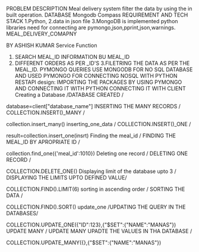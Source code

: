 PROBLEM DESCRIPTION
Meal delivery system filter the data by using the in built operation.
DATABASE
Mongodb Compass
REQUIREMENT AND TECH STACK
1.Python,
2.data in json file
3.MongoDB is implemented python libraries need for connecting are pymongo,json,pprint,json,warnings.
MEAL_DELIVERY_COMAPNY

BY ASHISH KUMAR
Service Function
1. SEARCH MEAL_ID INFORMATION BU MEAL_ID
2. DIFFERENT ORDERS AS PER _ID'S
3.FILETRING THE DATA AS PER THE MEAL_ID.
PYMONGO QUERIES
USE MONGODB FOR NO SQL DATABASE AND USED PYMONGO FOR CONNECTING NOSQL WITH PYTHON
RESTAPI design:
IMPORTING THE PACKAGES BY USING PYMONGO AND CONNECTING IT WITH PYTHON
CONNECTING IT WITH CLIENT
Creating a Database
/DATABASE CREATED /

database=client["database_name"]
INSERTING THE MANY RECORDS
/ COLLECTION.INSERT()_MANY /

collection.insert_many()
inserting_one_data
/ COLLECTION.INSERT()_ONE /

result=collection.insert_one(insrt)
Finding the meal_id
/ FINDING THE MEAL_ID BY APROPRIATE ID /

collection.find_one({'meal_id':1010})
Deleting one record
/ DELETING ONE RECORD /

COLLECTION.DELETE_ONE()
Displaying limit of the database upto 3
/ DISPLAYING THE LIMITS UPTO DEFINED VALUE/

COLLECTION.FIND().LIMIT(6)
sorting in ascending order
/ SORTING THE DATA /

COLLECTION.FIND().SORT()
update_one
/UPDATING THE QUERY IN THE DATABASES/

COLLECTION.UPDATE_ONE({"ID":123},{"$SET":{"NAME":"MANAS"})
UPDATE MANY
/ UPDATE MANY UPADTE THE VALUES IN THA DATABASE /

COLLECTION.UPDATE_MANY({},{"$SET":{"NAME":"MANAS"})
